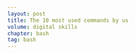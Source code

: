 ```yaml
---
layout: post
title: The 10 most used commands by us
volume: digital skills
chapter: bash
tag: bash
---
```

